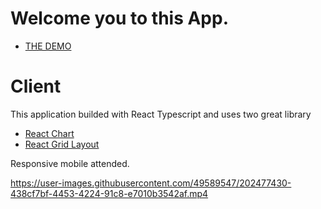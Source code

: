 # Welcome you to this App.

- [THE DEMO](https://kir8mir.github.io/drag-the-chart/)

# Client
This application builded with React Typescript and uses two great library
- [React Chart](https://react-charts.tanstack.com/)
- [React Grid Layout](https://github.com/react-grid-layout/react-grid-layout)

Responsive mobile attended. 


https://user-images.githubusercontent.com/49589547/202477430-438cf7bf-4453-4224-91c8-e7010b3542af.mp4

